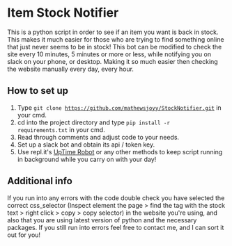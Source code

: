 # Item Stock Notifier

This is a python script in order to see if an item you want is back in stock. This makes it much easier for those who are trying to find something online that just never seems to be in stock! This bot can be modified to check the site every 10 minutes, 5 minutes or more or less, while notifying you on slack on your phone, or desktop. Making it so much easier then checking the website manually every day, every hour.

## How to set up

1. Type <code>git clone https://github.com/mathewsjoyy/StockNotifier.git</code> in your cmd.
2. cd into the project directory and type <code>pip install -r requirements.txt</code> in your cmd.
3. Read through comments and adjust code to your needs.
4. Set up a slack bot and obtain its api / token key.
5. Use repl.it's [UpTime Robot](https://replit.com/talk/learn/How-to-use-and-setup-UptimeRobot/9003) or any other methods to keep script running in background while you carry on with your day!

## Additional info

If you run into any errors with the code double check you have selected the correct css_selector (Inspect element the page > find the tag with the stock text > right click > copy > copy selector) in the website you're using, and also that you are using latest version of python and the necessary packages. If you still run into errors feel free to contact me, and I can sort it out for you!
